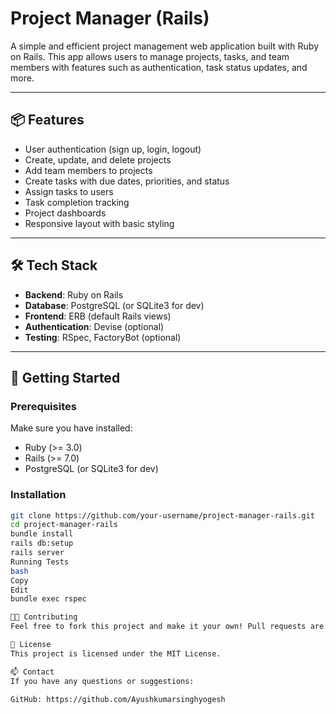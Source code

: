 # Project Manager (Rails)

A simple and efficient project management web application built with Ruby on Rails. This app allows users to manage projects, tasks, and team members with features such as authentication, task status updates, and more.

---

## 📦 Features

- User authentication (sign up, login, logout)
- Create, update, and delete projects
- Add team members to projects
- Create tasks with due dates, priorities, and status
- Assign tasks to users
- Task completion tracking
- Project dashboards
- Responsive layout with basic styling

---

## 🛠 Tech Stack

- **Backend**: Ruby on Rails
- **Database**: PostgreSQL (or SQLite3 for dev)
- **Frontend**: ERB (default Rails views)
- **Authentication**: Devise (optional)
- **Testing**: RSpec, FactoryBot (optional)

---

## 🚀 Getting Started

### Prerequisites

Make sure you have installed:

- Ruby (>= 3.0)
- Rails (>= 7.0)
- PostgreSQL (or SQLite3 for dev)

### Installation

```bash
git clone https://github.com/your-username/project-manager-rails.git
cd project-manager-rails
bundle install
rails db:setup
rails server
Running Tests
bash
Copy
Edit
bundle exec rspec

🧑‍💻 Contributing
Feel free to fork this project and make it your own! Pull requests are welcome.

📄 License
This project is licensed under the MIT License.

📫 Contact
If you have any questions or suggestions:

GitHub: https://github.com/Ayushkumarsinghyogesh
